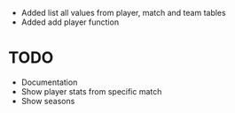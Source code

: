 - Added list all values from player, match and team tables
- Added add player function
# TODO
- Documentation
- Show player stats from specific match
- Show seasons
